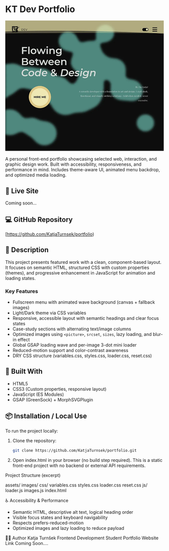 # KT Dev Portfolio

![Portfolio Screenshot](assets/images/site-portfolio-900.webp)

A personal front-end portfolio showcasing selected web, interaction, and graphic design work. Built with accessibility, responsiveness, and performance in mind. Includes theme-aware UI, animated menu backdrop, and optimized media loading.

## 📍 Live Site

Coming soon...

## 💻 GitHub Repository

[https://github.com/KatjaTurnsek/portfolio)

## 📝 Description

This project presents featured work with a clean, component-based layout. It focuses on semantic HTML, structured CSS with custom properties (themes), and progressive enhancement in JavaScript for animation and loading states.

### Key Features

- Fullscreen menu with animated wave background (canvas + fallback images)  
- Light/Dark theme via CSS variables  
- Responsive, accessible layout with semantic headings and clear focus states  
- Case-study sections with alternating text/image columns  
- Optimized images using `<picture>`, `srcset`, `sizes`, lazy loading, and blur-in effect  
- Global GSAP loading wave and per-image 3-dot mini loader  
- Reduced-motion support and color-contrast awareness  
- DRY CSS structure (variables.css, styles.css, loader.css, reset.css)

## 🔧 Built With

- HTML5  
- CSS3 (Custom properties, responsive layout)  
- JavaScript (ES Modules)  
- GSAP (GreenSock) + MorphSVGPlugin

## 📦 Installation / Local Use

To run the project locally:

1. Clone the repository:
   ```bash
   git clone https://github.com/KatjaTurnsek/portfolio.git

2. Open index.html in your browser (no build step required).
This is a static front-end project with no backend or external API requirements.

Project Structure (excerpt)

assets/
  images/
  css/
    variables.css
    styles.css
    loader.css
    reset.css
  js/
    loader.js
    images.js
index.html

♿ Accessibility & Performance

- Semantic HTML, descriptive alt text, logical heading order
- Visible focus states and keyboard navigability
- Respects prefers-reduced-motion
- Optimized images and lazy loading to reduce payload

🙋‍♀️ Author
Katja Turnšek
Frontend Development Student
Portfolio Website Link Coming Soon....
